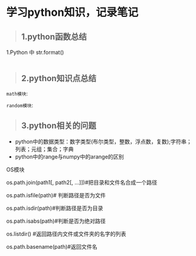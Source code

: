 # 学习python知识，记录笔记
>## 1.python函数总结
1.Python 中 str.format() 

```python


```
>## 2.python知识点总结
`math模块`:

`random模块`:


>## 3.python相关的问题
* python中的数据类型：数字类型(布尔类型，整数，浮点数，复数);字符串；列表；元组；集合；字典
* python中的range与numpy中的arange的区别


OS模块


os.path.join(path1[, path2[, ...]])#把目录和文件名合成一个路径

os.path.isfile(path)#	判断路径是否为文件

os.path.isdir(path)#判断路径是否为目录

os.path.isabs(path)#判断是否为绝对路径

os.listdir() #返回路径内文件或文件夹的名字的列表

os.path.basename(path)#返回文件名
